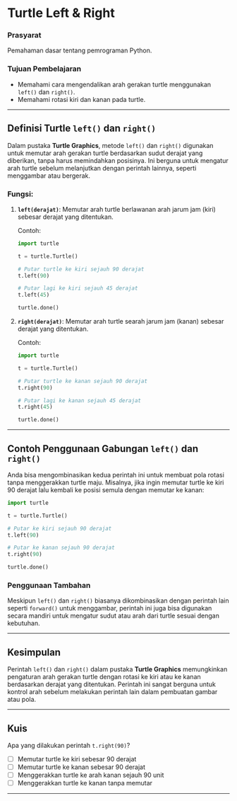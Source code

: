 

# Turtle Left & Right

### Prasyarat
Pemahaman dasar tentang pemrograman Python.

### Tujuan Pembelajaran
- Memahami cara mengendalikan arah gerakan turtle menggunakan `left()` dan `right()`.
- Memahami rotasi kiri dan kanan pada turtle.

---

## Definisi Turtle `left()` dan `right()`

Dalam pustaka **Turtle Graphics**, metode `left()` dan `right()` digunakan untuk memutar arah gerakan turtle berdasarkan sudut derajat yang diberikan, tanpa harus memindahkan posisinya. Ini berguna untuk mengatur arah turtle sebelum melanjutkan dengan perintah lainnya, seperti menggambar atau bergerak.

### Fungsi:

1. **`left(derajat)`**: Memutar arah turtle berlawanan arah jarum jam (kiri) sebesar derajat yang ditentukan.
   
   Contoh:
   ```python
   import turtle

   t = turtle.Turtle()

   # Putar turtle ke kiri sejauh 90 derajat
   t.left(90)

   # Putar lagi ke kiri sejauh 45 derajat
   t.left(45)

   turtle.done()
   ```

2. **`right(derajat)`**: Memutar arah turtle searah jarum jam (kanan) sebesar derajat yang ditentukan.

   Contoh:
   ```python
   import turtle

   t = turtle.Turtle()

   # Putar turtle ke kanan sejauh 90 derajat
   t.right(90)

   # Putar lagi ke kanan sejauh 45 derajat
   t.right(45)

   turtle.done()
   ```

---

## Contoh Penggunaan Gabungan `left()` dan `right()`

Anda bisa mengombinasikan kedua perintah ini untuk membuat pola rotasi tanpa menggerakkan turtle maju. Misalnya, jika ingin memutar turtle ke kiri 90 derajat lalu kembali ke posisi semula dengan memutar ke kanan:

```python
import turtle

t = turtle.Turtle()

# Putar ke kiri sejauh 90 derajat
t.left(90)

# Putar ke kanan sejauh 90 derajat
t.right(90)

turtle.done()
```

### Penggunaan Tambahan
Meskipun `left()` dan `right()` biasanya dikombinasikan dengan perintah lain seperti `forward()` untuk menggambar, perintah ini juga bisa digunakan secara mandiri untuk mengatur sudut atau arah dari turtle sesuai dengan kebutuhan.

---

## Kesimpulan

Perintah `left()` dan `right()` dalam pustaka **Turtle Graphics** memungkinkan pengaturan arah gerakan turtle dengan rotasi ke kiri atau ke kanan berdasarkan derajat yang ditentukan. Perintah ini sangat berguna untuk kontrol arah sebelum melakukan perintah lain dalam pembuatan gambar atau pola.


---

## Kuis

Apa yang dilakukan perintah `t.right(90)`?

- [ ] Memutar turtle ke kiri sebesar 90 derajat
- [ ] Memutar turtle ke kanan sebesar 90 derajat
- [ ] Menggerakkan turtle ke arah kanan sejauh 90 unit
- [ ] Menggerakkan turtle ke kanan tanpa memutar

---


